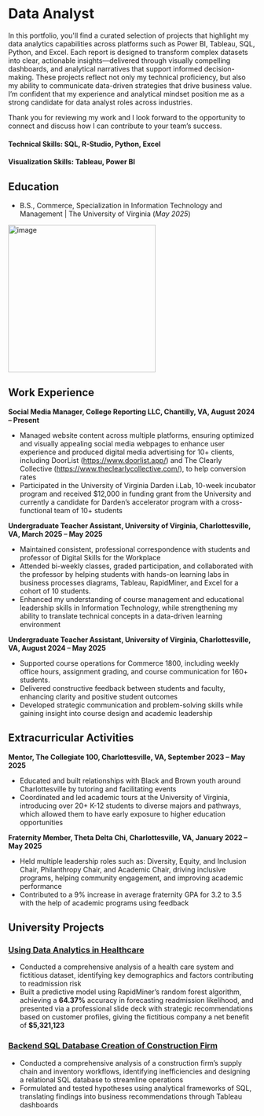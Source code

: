 # Data Analyst

In this portfolio, you'll find a curated selection of projects that highlight my data analytics capabilities across platforms such as Power BI, Tableau, SQL, Python, and Excel. Each report is designed to transform complex datasets into clear, actionable insights—delivered through visually compelling dashboards, and analytical narratives that support informed decision-making. These projects reflect not only my technical proficiency, but also my ability to communicate data-driven strategies that drive business value. I’m confident that my experience and analytical mindset position me as a strong candidate for data analyst roles across industries.

Thank you for reviewing my work and I look forward to the opportunity to connect and discuss how I can contribute to your team’s success.

#### Technical Skills: SQL, R-Studio, Python, Excel
#### Visualization Skills: Tableau, Power BI

## Education
 - B.S., Commerce, Specialization in Information Technology and Management | The University of Virginia (_May 2025_)
<img width="300" height="300" alt="image" src="https://github.com/user-attachments/assets/61436eeb-c4a3-4a6e-9d2d-8e79b843f0b0" />

## Work Experience
**Social Media Manager, College Reporting LLC, Chantilly, VA, August 2024 – Present** 
- Managed website content across multiple platforms, ensuring optimized and visually appealing social media webpages to enhance user experience and produced digital media advertising for 10+ clients, including DoorList (https://www.doorlist.app/) and The Clearly Collective (https://www.theclearlycollective.com/), to help conversion rates
- Participated in the University of Virginia Darden i.Lab, 10-week incubator program and received $12,000 in funding grant from the University and currently a candidate for Darden’s accelerator program with a cross-functional team of 10+ students 

**Undergraduate Teacher Assistant, University of Virginia, Charlottesville, VA,	March 2025 – May 2025**
- Maintained consistent, professional correspondence with students and professor of Digital Skills for the Workplace
- Attended bi-weekly classes, graded participation, and collaborated with the professor by helping students with hands-on learning labs in business processes diagrams, Tableau, RapidMiner, and Excel for a cohort of 10 students.
- Enhanced my understanding of course management and educational leadership skills in Information Technology, while strengthening my ability to translate technical concepts in a data-driven learning environment 

**Undergraduate Teacher Assistant, University of Virginia, Charlottesville, VA, August 2024 – May 2025** 
- Supported course operations for Commerce 1800, including weekly office hours, assignment grading, and course communication for 160+ students.
- Delivered constructive feedback between students and faculty, enhancing clarity and positive student outcomes
- Developed strategic communication and problem-solving skills while gaining insight into course design and academic leadership

## Extracurricular Activities 
**Mentor, The Collegiate 100, Charlottesville, VA, September 2023 – May 2025**
- Educated and built relationships with Black and Brown youth around Charlottesville by tutoring and facilitating events
- Coordinated and led academic tours at the University of Virginia, introducing over 20+ K-12 students to diverse majors and pathways, which allowed them to have early exposure to higher education opportunities 

**Fraternity Member, Theta Delta Chi, Charlottesville, VA, January 2022 – May 2025**
- Held multiple leadership roles such as: Diversity, Equity, and Inclusion Chair, Philanthropy Chair, and Academic Chair, driving inclusive programs, helping community engagement, and improving academic performance 
- Contributed to a 9% increase in average fraternity GPA for 3.2 to 3.5 with the help of academic programs using feedback  


## University Projects
### [Using Data Analytics in Healthcare](https://github.com/EJman18/EJM-Portfolio/blob/main/imgs/Data%20Analytics%20in%20Healthcare.pdf)
- Conducted a comprehensive analysis of a health care system and fictitious dataset, identifying key demographics and factors contributing to readmission risk
- Built a predictive model using RapidMiner’s random forest algorithm, achieving a **64.37%** accuracy in forecasting readmission likelihood, and presented via a professional slide deck with strategic recommendations based on customer profiles, giving the fictitious company a net benefit of **$5,321,123**
  
### [Backend SQL Database Creation of Construction Firm](https://github.com/EJman18/EJM-Portfolio/blob/main/imgs/Database%20Management%20Project%20.pdf)
- Conducted a comprehensive analysis of a construction firm’s supply chain and inventory workflows, identifying inefficiencies and designing a relational SQL database to streamline operations 
- Formulated and tested hypotheses using analytical frameworks of SQL, translating findings into business recommendations through Tableau dashboards 
